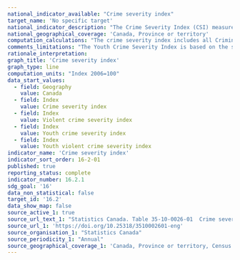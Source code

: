 ```yaml
---
national_indicator_available: "Crime severity index"
target_name: 'No specific target'
national_indicator_description: "The Crime Severity Index (CSI) measures changes in the level of severity of crime in Canada from year to year. In the index, all crimes are assigned a weight based on their seriousness. The level of seriousness is based on actual sentences handed down by the courts in all provinces and territories. More serious crimes are assigned higher weights, less serious offences lower weights. As a result, more serious offences have a greater impact on changes in the index. The PRCSI is standardized to 100 in base year 2006."
national_geographical_coverage: 'Canada, Province or territory'
computation_calculations: "The crime severity index includes all Criminal Code violations including traffic, as well as drug violations and all Federal Statutes."
comments_limitations: "The Youth Crime Severity Index is based on the same principles as the Overall Crime Severity Index, which reflects the relative seriousness of different offences, but uses the number of youths accused instead of an incident count."
rationale_interpretation:
graph_title: 'Crime severity index'
graph_type: line
computation_units: "Index 2006=100"
data_start_values:
  - field: Geography
    value: Canada
  - field: Index
    value: Crime severity index
  - field: Index
    value: Violent crime severity index
  - field: Index
    value: Youth crime severity index
  - field: Index
    value: Youth violent crime severity index
indicator_name: 'Crime severity index'
indicator_sort_order: 16-2-01
published: true
reporting_status: complete
indicator_number: 16.2.1
sdg_goal: '16'
data_non_statistical: false
target_id: '16.2'
data_show_map: false
source_active_1: true
source_url_text_1: "Statistics Canada. Table 35-10-0026-01  Crime severity index and weighted clearance rates, Canada, provinces, territories and Census Metropolitan Areas"
source_url_1: 'https://doi.org/10.25318/3510002601-eng'
source_organisation_1: "Statistics Canada"
source_periodicity_1: "Annual"
source_geographical_coverage_1: 'Canada, Province or territory, Census metropolitan area, Census metropolitan area part'
---
```

